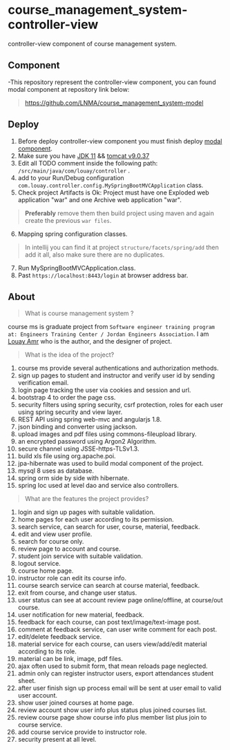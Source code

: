 # course_management_system-controller-view
controller-view component of course management system.

## Component
-This repository represent the controller-view component, you can found modal component at repository link below:
>https://github.com/LNMA/course_management_system-model

## Deploy

1. Before deploy controller-view component you must finish deploy [modal component](https://github.com/LNMA/course_management_system-model).
2. Make sure you have [JDK 11](https://www.oracle.com/java/technologies/javase-downloads.html) && [tomcat v9.0.37](https://archive.apache.org/dist/tomcat/tomcat-9/)
3. Edit all TODO comment inside the following path: `/src/main/java/com/louay/controller` .
4. add to your Run/Debug configuration `com.louay.controller.config.MySpringBootMVCApplication` class.
5. Check project Artifacts is Ok: Project must have one Exploded web application "war" and one Archive web application "war".
>**Preferably** remove them then build project using maven and again create the previous `war files`.
6. Mapping spring configuration classes.
>In intellij you can find it at project `structure/facets/spring/add` then add it all, also make sure there are no duplicates.
7. Run MySpringBootMVCApplication.class.
8. Past `https://localhost:8443/login` at browser address bar.

## About
>What is course management system ?

course ms is graduate project from `Software engineer training program at: Engineers Training Center / Jordan Engineers Association`.
I am [Louay Amr](https://www.linkedin.com/in/louay-amr-0b064b141) who is the author, and the designer of project.

>What is the idea of the project?
1. course ms provide several authentications and authorization methods. 
2. sign up pages to student and instructor and verify user id by sending verification email.
3. login page tracking the user via cookies and session and url.
4. bootstrap 4 to order the page css.
5. security filters using spring security, csrf protection, roles for each user using spring security and view layer.
6. REST API using spring web-mvc and angularjs 1.8. 
7. json binding and converter using jackson.
8. upload images and pdf files using commons-fileupload library.
9. an encrypted password using Argon2 Algorithm.
10. secure channel using JSSE-https-TLSv1.3.
11. build xls file using org.apache.poi.
12. jpa-hibernate was used to build modal component of the project.
13. mysql 8 uses as database.
14. spring orm side by side with hibernate.
15. spring Ioc used at level dao and service also controllers. 

>What are the features the project provides?

1. login and sign up pages with suitable validation.
2. home pages for each user according to its permission.
3. search service, can search for user, course, material, feedback.
4. edit and view user profile.
5. search for course only.
6. review page to account and course.
7. student join service with suitable validation.
8. logout service.
9. course home page.
10. instructor role can edit its course info.
11. course search service can search at course material, feedback.
12. exit from course, and change user status.
13. user status can see at account review page online/offline, at course/out course.
14. user notification for new material, feedback.
15. feedback for each course, can post text/image/text-image post.
16. comment at feedback service, can user write comment for each post.
17. edit/delete feedback service.
18. material service for each course, can users view/add/edit material according to its role.
19. material can be link, image, pdf files.
20. ajax often used to submit form, that mean reloads page neglected. 
21. admin only can register instructor users, export attendances student sheet.
23. after user finish sign up process email will be sent at user email to valid user account.
24. show user joined courses at home page.
25. review account show user info plus status plus joined courses list.
26. review course page show course info plus member list plus join to course service.
27. add course service provide to instructor role.
28. security present at all level.

